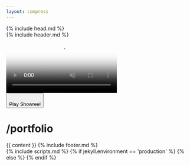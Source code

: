 ```yaml
---
layout: compress
---
```


<!DOCTYPE html>
<html lang="en">
  {% include head.md %}
  <body>
    <div class="ui-frame">
      <div class="ui-navbar">
        {% include header.md %}
      </div>
      <div class="ui-content !pt-0 md:pt-0">
        <div class="content-container-wo">
          <div class="relative w-full aspect-[9/12] sm:aspect-[16/9] 2xl:aspect-[21/9] 3xl:aspect-[21/6] bg-black bg-opacity-50 mb-8">
            <div class="absolute inset-0 bg-gradient-to-b from-transparent to-black/60 z-20"></div>
            <video id="backgroundVideo" class="absolute top-0 left-0 w-full h-full object-cover z-10" poster="https://ik.imagekit.io/UltraDAO/chriswallace.net/portfolio-poster.png" autoplay muted loop playsinline>
                <source src="https://ik.imagekit.io/UltraDAO/chriswallace.net/portfolio-video.mp4" type="video/mp4">
                Your browser does not support HTML5 video.
            </video>
            <div class="fade-in-element absolute top-8 md:top-auto bottom-8 left-8 right-8 z-30 flex flex-col md:flex-row gap-6 md:gap-4 justify-between md:justify-between items-start md:items-end">
              <button id="playButton" class="text-white text-sm break-keep flex gap-3 justify-center items-center" onclick="togglePlay()">
                  <svg id="playIcon" width="12" height="20" viewBox="0 0 16 24" fill="none" xmlns="http://www.w3.org/2000/svg"><path d="M15.4353 10.8295L1.80706 0.23623C1.06251 -0.342509 0 0.208084 0 1.17265V22.8274C0 23.7919 1.06251 24.3425 1.80706 23.7638L15.4353 13.1705C16.1882 12.5853 16.1882 11.4147 15.4353 10.8295Z" class="fill-current" /></svg>
                  <div class="pt-[4px]" id="buttonText">Play Showreel</div>
              </button>
              <h1 class="mb-0 text-6xl md:text-4xl text-white">/portfolio</h1>
            </div>
          </div>
        </div>
        {{ content }}
        {% include footer.md %}
      </div>
    </div>
    {% include scripts.md %}
    {% if jekyll.environment == 'production' %}
    <script src="/assets/js/portfolioVideo.min.js?v={{ site.version }}"></script>
    {% else %}
    <script src="/assets/js/portfolioVideo.js?v={{ site.version }}"></script>
    {% endif %}
  </body>
</html>
